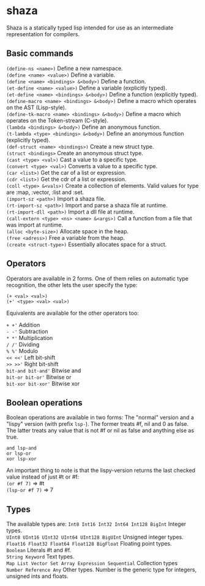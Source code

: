 # shaza
Shaza is a statically typed lisp intended for use as an intermediate representation for compilers.

## Basic commands

``(define-ns <name>)`` Define a new namespace.  
``(define <name> <value>)`` Define a variable.  
``(define <name> <bindings> &<body>)`` Define a function.  
``(et-define <name> <value>)`` Define a variable (explicitly typed).  
``(et-define <name> <bindings> &<body>)`` Define a function (explicitly typed).  
``(define-macro <name> <bindings> &<body>)`` Define a macro which operates on the AST (Lisp-style).  
``(define-tk-macro <name> <bindings> &<body>)`` Define a macro which operates on the Token-stream (C-style).  
``(lambda <bindings> &<body>)`` Define an anonymous function.  
``(t-lambda <type> <bindings> &<body>)`` Define an anonymous function (explicitly typed).  
``(def-struct <name> <bindings>)`` Create a new struct type.  
``(struct <bindings>`` Create an anonymous struct type.  
``(cast <type> <val>)`` Cast a value to a specific type.  
``(convert <type> <val>)`` Converts a value to a specific type.  
``(car <list>)`` Get the car of a list or expression.  
``(cdr <list>)`` Get the cdr of a list or expression.  
``(coll <type> &<vals>)`` Create a collection of elements. Valid values for type are :map, :vector, :list and :set.  
``(import-sz <path>)`` Import a shaza file.  
``(rt-import-sz <path>)`` Import and parse a shaza file at runtime.  
``(rt-import-dll <path>)`` Import a dll file at runtime.  
``(call-extern <type> <ns> <name> &<args>)`` Call a function from a file that was import at runtime.  
``(alloc <byte-size>)`` Allocate space in the heap.  
``(free <adress>)`` Free a variable from the heap.  
``(create <struct-type>)`` Essentially allocates space for a struct.  


## Operators

Operators are available in 2 forms. One of them relies on automatic type recognition, the other lets the user specify the type:

``(+ <val> <val>)``  
``(+' <type> <val> <val>)``

Equivalents are available for the other operators too:  

``+ +'`` Addition  
``- -'`` Subtraction  
``* *'`` Multiplication  
``/ /'`` Dividing  
``% %'`` Modulo  
``<< <<'`` Left bit-shift  
``>> >>'`` Right bit-shift  
``bit-and bit-and'`` Bitwise and  
``bit-or bit-or'`` Bitwise or  
``bit-xor bit-xor'`` Bitwise xor  

## Boolean operations

Boolean operations are available in two forms: The "normal" version and a "lispy" version (with prefix ``lsp-``). The former treats #f, nil and 0 as false. The latter treats any value that is not #f or nil as false and anything else as true. 

``and lsp-and``  
``or lsp-or``  
``xor lsp-xor``  

An important thing to note is that the lispy-version returns the last checked value instead of just #t or #f:  
``(or #f 7)`` => #t  
``(lsp-or #f 7)`` => 7  

## Types

The available types are:
``Int8 Int16 Int32 Int64 Int128 BigInt`` Integer types.  
``UInt8 UInt16 UInt32 UInt64 UInt128 BigUInt`` Unsigned integer types.  
``Float16 Float32 Float64 Float128 BigFloat`` Floating point types.  
``Boolean`` Literals #t and #f.  
``String Keyword`` Text types.  
``Map List Vector Set Array Expression Sequential`` Collection types  
``Number Reference Any``  Other types. Number is the generic type for integers, unsigned ints and floats.  

